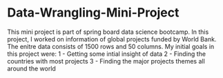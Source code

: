 # Data-Wrangling-Mini-Project

This mini project is part of spring board data science bootcamp. In this project, I worked on information of global projects funded by World Bank. The enitre data consists of 1500 rows and 50 columns. 
My initial goals in this project were: 
1 - Getting some intial insight of data
2 - Finding the countries with most projects
3 - Finding the major projects themes all around the world
